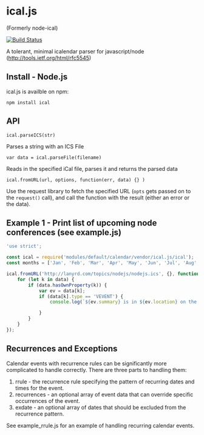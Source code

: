# ical.js #
(Formerly node-ical)

[![Build Status](https://travis-ci.org/peterbraden/ical.js.png)](https://travis-ci.org/peterbraden/ical.js)

A tolerant, minimal icalendar parser for javascript/node
(http://tools.ietf.org/html/rfc5545)



## Install - Node.js ##

ical.js is availble on npm:

    npm install ical



## API ##

    ical.parseICS(str)

Parses a string with an ICS File

    var data = ical.parseFile(filename)
    
Reads in the specified iCal file, parses it and returns the parsed data

    ical.fromURL(url, options, function(err, data) {} )

Use the request library to fetch the specified URL (```opts``` gets passed on to the ```request()``` call), and call the function with the result (either an error or the data).



## Example 1 - Print list of upcoming node conferences (see example.js)
```javascript
'use strict';

const ical = require('modules/default/calendar/vendor/ical.js/ical');
const months = ['Jan', 'Feb', 'Mar', 'Apr', 'May', 'Jun', 'Jul', 'Aug', 'Sep', 'Oct', 'Nov', 'Dec'];

ical.fromURL('http://lanyrd.com/topics/nodejs/nodejs.ics', {}, function (err, data) {
	for (let k in data) {
		if (data.hasOwnProperty(k)) {
			var ev = data[k];
			if (data[k].type == 'VEVENT') {
				console.log(`${ev.summary} is in ${ev.location} on the ${ev.start.getDate()} of ${months[ev.start.getMonth()]} at ${ev.start.toLocaleTimeString('en-GB')}`);

			}
		}
	}
});
```

## Recurrences and Exceptions ##
Calendar events with recurrence rules can be significantly more complicated to handle correctly.  There are three parts to handling them:

 1. rrule - the recurrence rule specifying the pattern of recurring dates and times for the event.
 2. recurrences - an optional array of event data that can override specific occurrences of the event.
 3. exdate - an optional array of dates that should be excluded from the recurrence pattern.

See example_rrule.js for an example of handling recurring calendar events.
